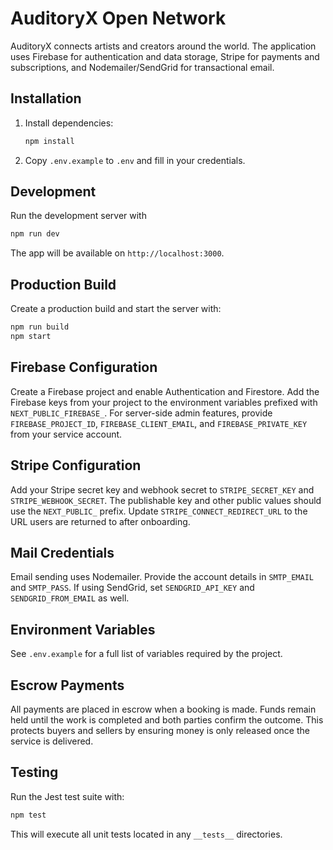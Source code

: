 # AuditoryX Open Network

AuditoryX connects artists and creators around the world. The application uses Firebase for authentication and data storage, Stripe for payments and subscriptions, and Nodemailer/SendGrid for transactional email.

## Installation

1. Install dependencies:
   ```bash
   npm install
   ```
2. Copy `.env.example` to `.env` and fill in your credentials.

## Development

Run the development server with
```bash
npm run dev
```
The app will be available on `http://localhost:3000`.

## Production Build

Create a production build and start the server with:
```bash
npm run build
npm start
```

## Firebase Configuration

Create a Firebase project and enable Authentication and Firestore. Add the Firebase keys from your project to the environment variables prefixed with `NEXT_PUBLIC_FIREBASE_`. For server-side admin features, provide `FIREBASE_PROJECT_ID`, `FIREBASE_CLIENT_EMAIL`, and `FIREBASE_PRIVATE_KEY` from your service account.

## Stripe Configuration

Add your Stripe secret key and webhook secret to `STRIPE_SECRET_KEY` and `STRIPE_WEBHOOK_SECRET`. The publishable key and other public values should use the `NEXT_PUBLIC_` prefix. Update `STRIPE_CONNECT_REDIRECT_URL` to the URL users are returned to after onboarding.

## Mail Credentials

Email sending uses Nodemailer. Provide the account details in `SMTP_EMAIL` and `SMTP_PASS`. If using SendGrid, set `SENDGRID_API_KEY` and `SENDGRID_FROM_EMAIL` as well.

## Environment Variables

See `.env.example` for a full list of variables required by the project.

## Escrow Payments

All payments are placed in escrow when a booking is made. Funds remain held until the work is completed and both parties confirm the outcome. This protects buyers and sellers by ensuring money is only released once the service is delivered.

## Testing

Run the Jest test suite with:
```bash
npm test
```

This will execute all unit tests located in any `__tests__` directories.
